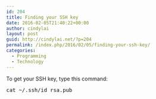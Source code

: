 ```yaml
---
id: 204
title: Finding your SSH key
date: 2016-02-05T21:40:22+00:00
author: cindylai
layout: post
guid: http://cindylai.net/?p=204
permalink: /index.php/2016/02/05/finding-your-ssh-key/
categories:
  - Programming
  - Technology
---
```

To get your SSH key, type this command:

<pre class="brush: plain; title: ; notranslate" title="">cat ~/.ssh/id_rsa.pub
</pre>